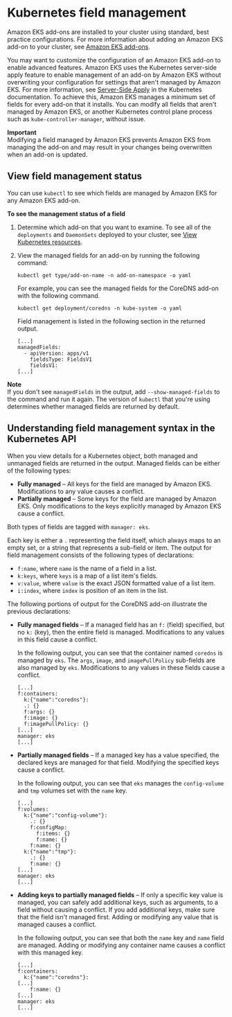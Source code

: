 # Kubernetes field management<a name="kubernetes-field-management"></a>

Amazon EKS add\-ons are installed to your cluster using standard, best practice configurations\. For more information about adding an Amazon EKS add\-on to your cluster, see [Amazon EKS add\-ons](eks-add-ons.md)\. 

You may want to customize the configuration of an Amazon EKS add\-on to enable advanced features\. Amazon EKS uses the Kubernetes server\-side apply feature to enable management of an add\-on by Amazon EKS without overwriting your configuration for settings that aren't managed by Amazon EKS\. For more information, see [Server\-Side Apply](https://kubernetes.io/docs/reference/using-api/server-side-apply/) in the Kubernetes documentation\. To achieve this, Amazon EKS manages a minimum set of fields for every add\-on that it installs\. You can modify all fields that aren't managed by Amazon EKS, or another Kubernetes control plane process such as `kube-controller-manager`, without issue\. 

**Important**  
Modifying a field managed by Amazon EKS prevents Amazon EKS from managing the add\-on and may result in your changes being overwritten when an add\-on is updated\.

## View field management status<a name="view-field-management"></a>

You can use `kubectl` to see which fields are managed by Amazon EKS for any Amazon EKS add\-on\.

**To see the management status of a field**

1. Determine which add\-on that you want to examine\. To see all of the `deployments` and `DaemonSets` deployed to your cluster, see [View Kubernetes resources](view-kubernetes-resources.md)\.

1. View the managed fields for an add\-on by running the following command:

   ```
   kubectl get type/add-on-name -n add-on-namespace -o yaml
   ```

   For example, you can see the managed fields for the CoreDNS add\-on with the following command\.

   ```
   kubectl get deployment/coredns -n kube-system -o yaml
   ```

   Field management is listed in the following section in the returned output\.

   ```
   [...]
   managedFields:
     - apiVersion: apps/v1
       fieldsType: FieldsV1
       fieldsV1:                        
   [...]
   ```
**Note**  
If you don't see `managedFields` in the output, add `--show-managed-fields` to the command and run it again\. The version of `kubectl` that you're using determines whether managed fields are returned by default\.

## Understanding field management syntax in the Kubernetes API<a name="add-on-config-management-understanding-field-management"></a>

When you view details for a Kubernetes object, both managed and unmanaged fields are returned in the output\. Managed fields can be either of the following types:
+ **Fully managed** – All keys for the field are managed by Amazon EKS\. Modifications to any value causes a conflict\.
+ **Partially managed** – Some keys for the field are managed by Amazon EKS\. Only modifications to the keys explicitly managed by Amazon EKS cause a conflict\.

Both types of fields are tagged with `manager: eks`\.

Each key is either a `.` representing the field itself, which always maps to an empty set, or a string that represents a sub\-field or item\. The output for field management consists of the following types of declarations:
+ `f:name`, where `name` is the name of a field in a list\.
+ `k:keys`, where `keys` is a map of a list item's fields\.
+ `v:value`, where `value` is the exact JSON formatted value of a list item\.
+ `i:index`, where `index` is position of an item in the list\.

The following portions of output for the CoreDNS add\-on illustrate the previous declarations: 
+ **Fully managed fields** – If a managed field has an `f:` \(field\) specified, but no `k:` \(key\), then the entire field is managed\. Modifications to any values in this field cause a conflict\. 

  In the following output, you can see that the container named `coredns` is managed by `eks`\. The `args`, `image`, and `imagePullPolicy` sub\-fields are also managed by `eks`\. Modifications to any values in these fields cause a conflict\.

  ```
  [...]
  f:containers:
    k:{"name":"coredns"}:
    .: {}
    f:args: {}
    f:image: {}
    f:imagePullPolicy: {}
  [...]
  manager: eks
  [...]
  ```
+ **Partially managed fields** – If a managed key has a value specified, the declared keys are managed for that field\. Modifying the specified keys cause a conflict\. 

  In the following output, you can see that `eks` manages the `config-volume` and `tmp` volumes set with the `name` key\.

  ```
  [...]
  f:volumes:
    k:{"name":"config-volume"}:
      .: {}
      f:configMap:
        f:items: {}
        f:name: {}
      f:name: {}
    k:{"name":"tmp"}:
      .: {}
      f:name: {}
  [...]
  manager: eks
  [...]
  ```
+ **Adding keys to partially managed fields** – If only a specific key value is managed, you can safely add additional keys, such as arguments, to a field without causing a conflict\. If you add additional keys, make sure that the field isn't managed first\. Adding or modifying any value that is managed causes a conflict\.

  In the following output, you can see that both the `name` key and `name` field are managed\. Adding or modifying any container name causes a conflict with this managed key\. 

  ```
  [...]
  f:containers:
    k:{"name":"coredns"}:
  [...]
      f:name: {}
  [...]
  manager: eks
  [...]
  ```